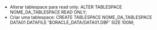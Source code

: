 * Alterar tablespace para read only: ALTER TABLESPACE NOME_DA_TABLESPACE READ ONLY;
* Criar uma tablespace: CREATE TABLESPACE NOME_DA_TABLESPACE DATA01 DATAFILE '$ORACLE_DATA/DATA01.DBF' SIZE 100M;
